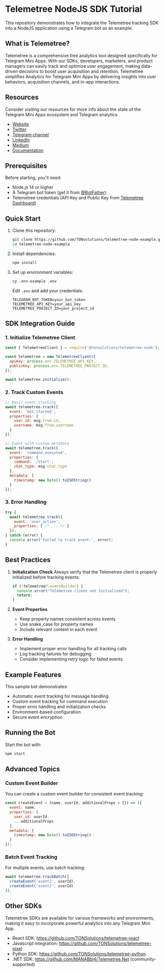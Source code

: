 # Telemetree NodeJS SDK Tutorial

This repository demonstrates how to integrate the Telemetree tracking SDK into a NodeJS application using a Telegram bot as an example.

## What is Telemetree?

Telemetree is a comprehensive free analytics tool designed specifically for Telegram Mini Apps. With our SDKs, developers, marketers, and product managers can easily track and optimize user engagement, making data-driven decisions to boost user acquisition and retention. Telemetree simplifies Analytics for Telegram Mini Apps by delivering insights into user behaviors, acquisition channels, and in-app interactions.

## Resources
Consider visiting our resources for more info about the state of the Telegram Mini Apps ecosystem and Telegram analytics.

- [Website](https://www.telemetree.io/)
- [Twitter](https://x.com/telemetree_HQ)
- [Telegram channel](https://t.me/telemetree_en)
- [LinkedIn](https://linkedin.com/company/telemetree)
- [Medium](https://medium.com/@telemetree)
- [Documentation](https://docs.telemetree.io/)

## Prerequisites

Before starting, you'll need:
- Node.js 14 or higher
- A Telegram bot token (get it from [@BotFather](https://t.me/botfather))
- Telemetree credentials (API Key and Public Key from [Telemetree Dashboard](https://app.telemetree.com))

## Quick Start

1. Clone this repository:
   ```bash
   git clone https://github.com/TONsolutions/telemetree-node-example.git
   cd telemetree-node-example
   ```

2. Install dependencies:
   ```bash
   npm install
   ```

3. Set up environment variables:
   ```bash
   cp .env.example .env
   ```
   Edit `.env` and add your credentials:
   ```
   TELEGRAM_BOT_TOKEN=your_bot_token
   TELEMETREE_API_KEY=your_api_key
   TELEMETREE_PROJECT_ID=your_project_id
   ```

## SDK Integration Guide

### 1. Initialize Telemetree Client

```javascript
const { TelemetreeClient } = require('@tonsolutions/telemetree-node');

const telemetree = new TelemetreeClient({
  apiKey: process.env.TELEMETREE_API_KEY,
  publicKey: process.env.TELEMETREE_PROJECT_ID,
});

await telemetree.initialize();
```

### 2. Track Custom Events

```javascript
// Basic event tracking
await telemetree.track({
  event: 'bot_started',
  properties: {
    user_id: msg.from.id,
    username: msg.from.username
  }
});

// Event with custom metadata
await telemetree.track({
  event: 'command_executed',
  properties: {
    command: '/start',
    chat_type: msg.chat.type
  },
  metadata: {
    timestamp: new Date().toISOString()
  }
});
```

### 3. Error Handling

```javascript
try {
  await telemetree.track({
    event: 'user_action',
    properties: { /* ... */ }
  });
} catch (error) {
  console.error('Failed to track event:', error);
}
```

## Best Practices

1. **Initialization Check**
   Always verify that the Telemetree client is properly initialized before tracking events:
   ```javascript
   if (!telemetree?.eventBuilder) {
     console.error("Telemetree client not initialized");
     return;
   }
   ```

2. **Event Properties**
   - Keep property names consistent across events
   - Use snake_case for property names
   - Include relevant context in each event

3. **Error Handling**
   - Implement proper error handling for all tracking calls
   - Log tracking failures for debugging
   - Consider implementing retry logic for failed events

## Example Features

This sample bot demonstrates:
- Automatic event tracking for message handling
- Custom event tracking for command execution
- Proper error handling and initialization checks
- Environment-based configuration
- Secure event encryption

## Running the Bot

Start the bot with:
```bash
npm start
```

## Advanced Topics

### Custom Event Builder

You can create a custom event builder for consistent event tracking:

```javascript
const createEvent = (name, userId, additionalProps = {}) => ({
  event: name,
  properties: {
    user_id: userId,
    ...additionalProps
  },
  metadata: {
    timestamp: new Date().toISOString()
  }
});
```

### Batch Event Tracking

For multiple events, use batch tracking:

```javascript
await telemetree.trackBatch([
  createEvent('event1', userId),
  createEvent('event2', userId)
]);
```

## Other SDKs
Telemetree SDKs are available for various frameworks and environments, making it easy to incorporate powerful analytics into any Telegram Mini App.
- React SDK: https://github.com/TONSolutions/telemetree-react
- Javascript integration: https://github.com/TONSolutions/telemetree-pixel
- Python SDK: https://github.com/TONSolutions/telemetree-python
- .NET SDK: https://github.com/MANABbl4/Telemetree.Net (community-supported)

